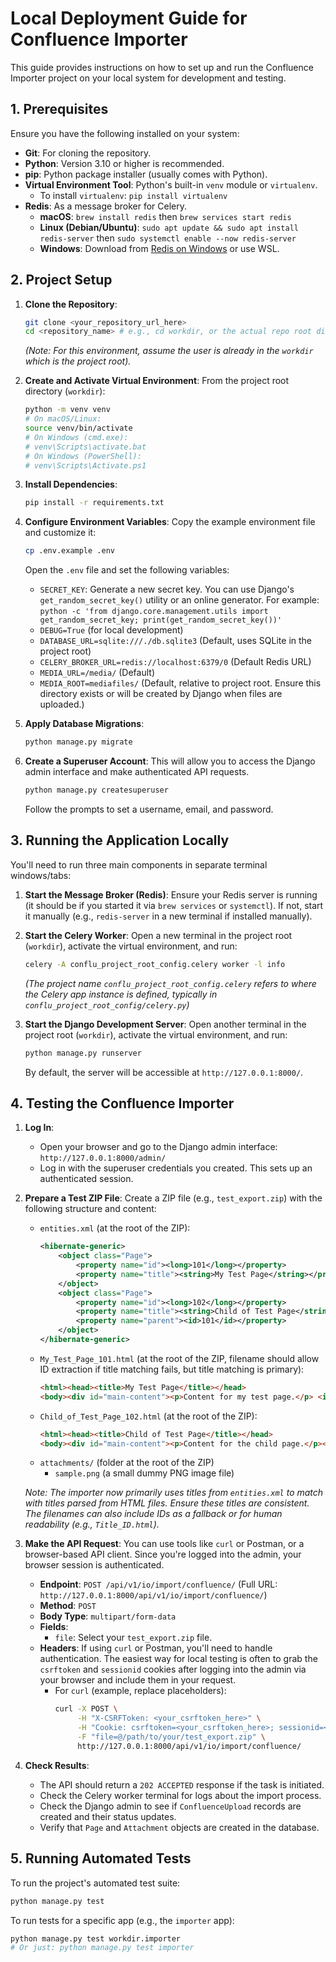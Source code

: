 # Local Deployment Guide for Confluence Importer

This guide provides instructions on how to set up and run the Confluence Importer project on your local system for development and testing.

## 1. Prerequisites

Ensure you have the following installed on your system:

*   **Git**: For cloning the repository.
*   **Python**: Version 3.10 or higher is recommended.
*   **pip**: Python package installer (usually comes with Python).
*   **Virtual Environment Tool**: Python's built-in `venv` module or `virtualenv`.
    *   To install `virtualenv`: `pip install virtualenv`
*   **Redis**: As a message broker for Celery.
    *   **macOS**: `brew install redis` then `brew services start redis`
    *   **Linux (Debian/Ubuntu)**: `sudo apt update && sudo apt install redis-server` then `sudo systemctl enable --now redis-server`
    *   **Windows**: Download from [Redis on Windows](https://github.com/microsoftarchive/redis/releases) or use WSL.

## 2. Project Setup

1.  **Clone the Repository**:
    ```bash
    git clone <your_repository_url_here>
    cd <repository_name> # e.g., cd workdir, or the actual repo root directory
    ```
    *(Note: For this environment, assume the user is already in the `workdir` which is the project root).*

2.  **Create and Activate Virtual Environment**:
    From the project root directory (`workdir`):
    ```bash
    python -m venv venv
    # On macOS/Linux:
    source venv/bin/activate
    # On Windows (cmd.exe):
    # venv\Scripts\activate.bat
    # On Windows (PowerShell):
    # venv\Scripts\Activate.ps1
    ```

3.  **Install Dependencies**:
    ```bash
    pip install -r requirements.txt
    ```

4.  **Configure Environment Variables**:
    Copy the example environment file and customize it:
    ```bash
    cp .env.example .env
    ```
    Open the `.env` file and set the following variables:
    *   `SECRET_KEY`: Generate a new secret key. You can use Django's `get_random_secret_key()` utility or an online generator. For example: `python -c 'from django.core.management.utils import get_random_secret_key; print(get_random_secret_key())'`
    *   `DEBUG=True` (for local development)
    *   `DATABASE_URL=sqlite:///./db.sqlite3` (Default, uses SQLite in the project root)
    *   `CELERY_BROKER_URL=redis://localhost:6379/0` (Default Redis URL)
    *   `MEDIA_URL=/media/` (Default)
    *   `MEDIA_ROOT=mediafiles/` (Default, relative to project root. Ensure this directory exists or will be created by Django when files are uploaded.)

5.  **Apply Database Migrations**:
    ```bash
    python manage.py migrate
    ```

6.  **Create a Superuser Account**:
    This will allow you to access the Django admin interface and make authenticated API requests.
    ```bash
    python manage.py createsuperuser
    ```
    Follow the prompts to set a username, email, and password.

## 3. Running the Application Locally

You'll need to run three main components in separate terminal windows/tabs:

1.  **Start the Message Broker (Redis)**:
    Ensure your Redis server is running (it should be if you started it via `brew services` or `systemctl`). If not, start it manually (e.g., `redis-server` in a new terminal if installed manually).

2.  **Start the Celery Worker**:
    Open a new terminal in the project root (`workdir`), activate the virtual environment, and run:
    ```bash
    celery -A conflu_project_root_config.celery worker -l info
    ```
    *(The project name `conflu_project_root_config.celery` refers to where the Celery app instance is defined, typically in `conflu_project_root_config/celery.py`)*

3.  **Start the Django Development Server**:
    Open another terminal in the project root (`workdir`), activate the virtual environment, and run:
    ```bash
    python manage.py runserver
    ```
    By default, the server will be accessible at `http://127.0.0.1:8000/`.

## 4. Testing the Confluence Importer

1.  **Log In**:
    *   Open your browser and go to the Django admin interface: `http://127.0.0.1:8000/admin/`
    *   Log in with the superuser credentials you created. This sets up an authenticated session.

2.  **Prepare a Test ZIP File**:
    Create a ZIP file (e.g., `test_export.zip`) with the following structure and content:

    *   `entities.xml` (at the root of the ZIP):
        ```xml
        <hibernate-generic>
            <object class="Page">
                <property name="id"><long>101</long></property>
                <property name="title"><string>My Test Page</string></property>
            </object>
            <object class="Page">
                <property name="id"><long>102</long></property>
                <property name="title"><string>Child of Test Page</string></property>
                <property name="parent"><id>101</id></property>
            </object>
        </hibernate-generic>
        ```
    *   `My_Test_Page_101.html` (at the root of the ZIP, filename should allow ID extraction if title matching fails, but title matching is primary):
        ```html
        <html><head><title>My Test Page</title></head>
        <body><div id="main-content"><p>Content for my test page.</p> <img src="attachments/sample.png" alt="Sample Image"/></div></body></html>
        ```
    *   `Child_of_Test_Page_102.html` (at the root of the ZIP):
        ```html
        <html><head><title>Child of Test Page</title></head>
        <body><div id="main-content"><p>Content for the child page.</p></div></body></html>
        ```
    *   `attachments/` (folder at the root of the ZIP)
        *   `sample.png` (a small dummy PNG image file)

    *Note: The importer now primarily uses titles from `entities.xml` to match with titles parsed from HTML files. Ensure these titles are consistent. The filenames can also include IDs as a fallback or for human readability (e.g., `Title_ID.html`).*

3.  **Make the API Request**:
    You can use tools like `curl` or Postman, or a browser-based API client. Since you're logged into the admin, your browser session is authenticated.
    *   **Endpoint**: `POST /api/v1/io/import/confluence/` (Full URL: `http://127.0.0.1:8000/api/v1/io/import/confluence/`)
    *   **Method**: `POST`
    *   **Body Type**: `multipart/form-data`
    *   **Fields**:
        *   `file`: Select your `test_export.zip` file.
    *   **Headers**: If using `curl` or Postman, you'll need to handle authentication. The easiest way for local testing is often to grab the `csrftoken` and `sessionid` cookies after logging into the admin via your browser and include them in your request.
        *   For `curl` (example, replace placeholders):
            ```bash
            curl -X POST \
                 -H "X-CSRFToken: <your_csrftoken_here>" \
                 -H "Cookie: csrftoken=<your_csrftoken_here>; sessionid=<your_sessionid_here>" \
                 -F "file=@/path/to/your/test_export.zip" \
                 http://127.0.0.1:8000/api/v1/io/import/confluence/
            ```

4.  **Check Results**:
    *   The API should return a `202 ACCEPTED` response if the task is initiated.
    *   Check the Celery worker terminal for logs about the import process.
    *   Check the Django admin to see if `ConfluenceUpload` records are created and their status updates.
    *   Verify that `Page` and `Attachment` objects are created in the database.

## 5. Running Automated Tests

To run the project's automated test suite:

```bash
python manage.py test
```

To run tests for a specific app (e.g., the `importer` app):

```bash
python manage.py test workdir.importer
# Or just: python manage.py test importer
```
